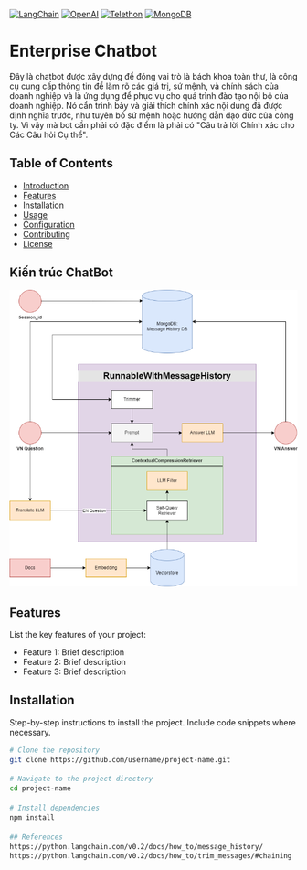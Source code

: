 [![LangChain](https://img.shields.io/badge/LangChain-%2300A1F1.svg?style=for-the-badge&logo=LangChain&logoColor=white)][1]
[![OpenAI](https://img.shields.io/badge/OpenAI-%2346a2f1.svg?style=for-the-badge&logo=OpenAI&logoColor=white)][2]
[![Telethon](https://img.shields.io/badge/Telethon-%2338a1db.svg?style=for-the-badge&logo=Python&logoColor=white)][3]
[![MongoDB](https://img.shields.io/badge/MongoDB-%2347A248.svg?style=for-the-badge&logo=MongoDB&logoColor=white)][4]

[1]: https://python.langchain.com/v0.2/docs/introduction/
[2]: https://openai.com/
[3]: https://docs.telethon.dev/en/stable/
[4]: https://www.mongodb.com/

# Enterprise Chatbot

Đây là chatbot được xây dựng để đóng vai trò là bách khoa toàn thư, là công cụ cung cấp thông tin để làm rõ các giá trị, sứ mệnh, và chính sách của doanh nghiệp và là ứng dụng để phục vụ cho quá trình đào tạo nội bộ của doanh nghiệp. Nó cần trình bày và giải thích chính xác nội dung đã được định nghĩa trước, như tuyên bố sứ mệnh hoặc hướng dẫn đạo đức của công ty.
Vì vậy mà bot cần phải có đặc điểm là phải có "Câu trả lời Chính xác cho Các Câu hỏi Cụ thể".
## Table of Contents
- [Introduction](#introduction)
- [Features](#features)
- [Installation](#installation)
- [Usage](#usage)
- [Configuration](#configuration)
- [Contributing](#contributing)
- [License](#license)

## Kiến trúc ChatBot

![Kiến trúc ChatBot](assets/chatbot_architecture.png)

## Features

List the key features of your project:
- Feature 1: Brief description
- Feature 2: Brief description
- Feature 3: Brief description

## Installation

Step-by-step instructions to install the project. Include code snippets where necessary.

```sh
# Clone the repository
git clone https://github.com/username/project-name.git

# Navigate to the project directory
cd project-name

# Install dependencies
npm install

## References
https://python.langchain.com/v0.2/docs/how_to/message_history/
https://python.langchain.com/v0.2/docs/how_to/trim_messages/#chaining
